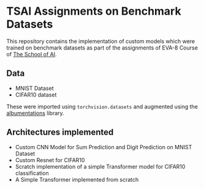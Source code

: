 # TSAI Assignments on Benchmark Datasets

This repository contains the implementation of custom models which were trained on benchmark datasets as part of the assignments of EVA-8 Course of [The School of AI](https://theschoolof.ai).

## Data

* MNIST Dataset
* CIFAR10 dataset 

These were imported using `torchvision.datasets` and augmented using the [albumentations](https://albumentations.ai) library.

## Architectures implemented

* Custom CNN Model for Sum Prediction and Digit Prediction on MNIST Dataset
* Custom Resnet for CIFAR10
* Scratch implementation of a simple Transformer model for CIFAR10 classification
* A Simple Transformer implemented from scratch
